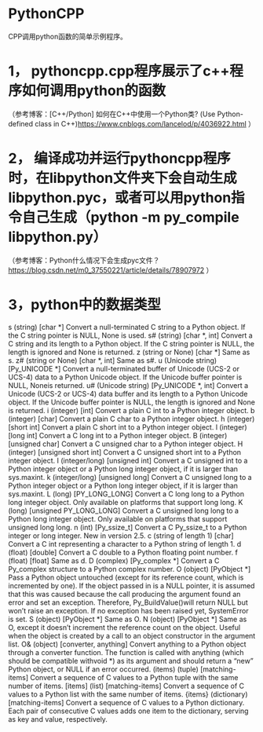 # PythonCPP
CPP调用python函数的简单示例程序。
# 1，	pythoncpp.cpp程序展示了c++程序如何调用python的函数
（参考博客：[C++/Python] 如何在C++中使用一个Python类? (Use Python-defined class in C++)https://www.cnblogs.com/lancelod/p/4036922.html ）
# 2，	编译成功并运行pythoncpp程序时，在libpython文件夹下会自动生成libpython.pyc，或者可以用python指令自己生成（python -m py_compile libpython.py）
（参考博客：Python什么情况下会生成pyc文件？https://blog.csdn.net/m0_37550221/article/details/78907972 ）
# 3，python中的数据类型
s (string) [char *]
Convert a null-terminated C string to a Python object. If the C string pointer is NULL, None is used.
s# (string) [char *, int]
Convert a C string and its length to a Python object. If the C string pointer is NULL, the length is ignored and None is returned.
z (string or None) [char *]
Same as s.
z# (string or None) [char *, int]
Same as s#.
u (Unicode string) [Py_UNICODE *]
Convert a null-terminated buffer of Unicode (UCS-2 or UCS-4) data to a Python Unicode object. If the Unicode buffer pointer is NULL, Noneis returned.
u# (Unicode string) [Py_UNICODE *, int]
Convert a Unicode (UCS-2 or UCS-4) data buffer and its length to a Python Unicode object. If the Unicode buffer pointer is NULL, the length is ignored and None is returned.
i (integer) [int]
Convert a plain C int to a Python integer object.
b (integer) [char]
Convert a plain C char to a Python integer object.
h (integer) [short int]
Convert a plain C short int to a Python integer object.
l (integer) [long int]
Convert a C long int to a Python integer object.
B (integer) [unsigned char]
Convert a C unsigned char to a Python integer object.
H (integer) [unsigned short int]
Convert a C unsigned short int to a Python integer object.
I (integer/long) [unsigned int]
Convert a C unsigned int to a Python integer object or a Python long integer object, if it is larger than sys.maxint.
k (integer/long) [unsigned long]
Convert a C unsigned long to a Python integer object or a Python long integer object, if it is larger than sys.maxint.
L (long) [PY_LONG_LONG]
Convert a C long long to a Python long integer object. Only available on platforms that support long long.
K (long) [unsigned PY_LONG_LONG]
Convert a C unsigned long long to a Python long integer object. Only available on platforms that support unsigned long long.
n (int) [Py_ssize_t]
Convert a C Py_ssize_t to a Python integer or long integer.
New in version 2.5.
c (string of length 1) [char]
Convert a C int representing a character to a Python string of length 1.
d (float) [double]
Convert a C double to a Python floating point number.
f (float) [float]
Same as d.
D (complex) [Py_complex *]
Convert a C Py_complex structure to a Python complex number.
O (object) [PyObject *]
Pass a Python object untouched (except for its reference count, which is incremented by one). If the object passed in is a NULL pointer, it is assumed that this was caused because the call producing the argument found an error and set an exception. Therefore, Py_BuildValue()will return NULL but won’t raise an exception. If no exception has been raised yet, SystemError is set.
S (object) [PyObject *]
Same as O.
N (object) [PyObject *]
Same as O, except it doesn’t increment the reference count on the object. Useful when the object is created by a call to an object constructor in the argument list.
O& (object) [converter, anything]
Convert anything to a Python object through a converter function. The function is called with anything (which should be compatible withvoid *) as its argument and should return a “new” Python object, or NULL if an error occurred.
(items) (tuple) [matching-items]
Convert a sequence of C values to a Python tuple with the same number of items.
[items] (list) [matching-items]
Convert a sequence of C values to a Python list with the same number of items.
{items} (dictionary) [matching-items]
Convert a sequence of C values to a Python dictionary. Each pair of consecutive C values adds one item to the dictionary, serving as key and value, respectively.
